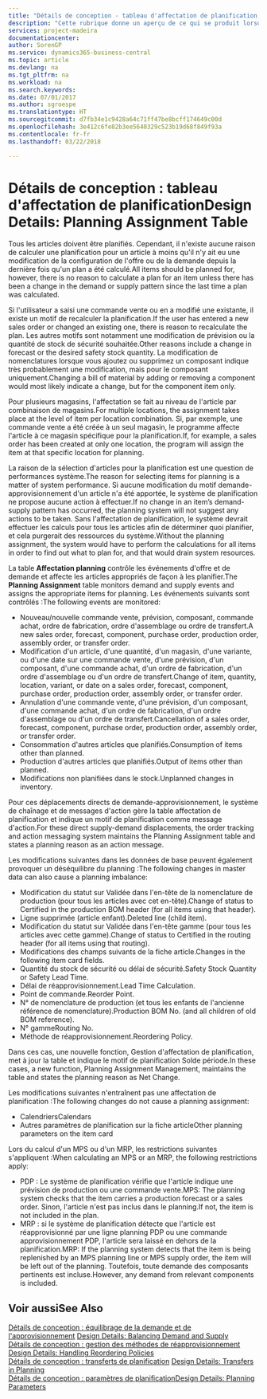 ```yaml
---
title: "Détails de conception - tableau d'affectation de planification | Microsoft Docs"
description: "Cette rubrique donne un aperçu de ce qui se produit lorsque vous modifiez la planification d'un article."
services: project-madeira
documentationcenter: 
author: SorenGP
ms.service: dynamics365-business-central
ms.topic: article
ms.devlang: na
ms.tgt_pltfrm: na
ms.workload: na
ms.search.keywords: 
ms.date: 07/01/2017
ms.author: sgroespe
ms.translationtype: HT
ms.sourcegitcommit: d7fb34e1c9428a64c71ff47be8bcff174649c00d
ms.openlocfilehash: 3e412c6fe82b3ee5640329c523b19d68f849f93a
ms.contentlocale: fr-fr
ms.lasthandoff: 03/22/2018

---
```

# <a name="design-details-planning-assignment-table"></a><span data-ttu-id="ddb47-103">Détails de conception : tableau d'affectation de planification</span><span class="sxs-lookup"><span data-stu-id="ddb47-103">Design Details: Planning Assignment Table</span></span>
<span data-ttu-id="ddb47-104">Tous les articles doivent être planifiés. Cependant, il n'existe aucune raison de calculer une planification pour un article à moins qu'il n'y ait eu une modification de la configuration de l'offre ou de la demande depuis la dernière fois qu'un plan a été calculé.</span><span class="sxs-lookup"><span data-stu-id="ddb47-104">All items should be planned for, however, there is no reason to calculate a plan for an item unless there has been a change in the demand or supply pattern since the last time a plan was calculated.</span></span>  
  
<span data-ttu-id="ddb47-105">Si l'utilisateur a saisi une commande vente ou en a modifié une existante, il existe un motif de recalculer la planification.</span><span class="sxs-lookup"><span data-stu-id="ddb47-105">If the user has entered a new sales order or changed an existing one, there is reason to recalculate the plan.</span></span> <span data-ttu-id="ddb47-106">Les autres motifs sont notamment une modification de prévision ou la quantité de stock de sécurité souhaitée.</span><span class="sxs-lookup"><span data-stu-id="ddb47-106">Other reasons include a change in forecast or the desired safety stock quantity.</span></span> <span data-ttu-id="ddb47-107">La modification de nomenclatures lorsque vous ajoutez ou supprimez un composant indique très probablement une modification, mais pour le composant uniquement.</span><span class="sxs-lookup"><span data-stu-id="ddb47-107">Changing a bill of material by adding or removing a component would most likely indicate a change, but for the component item only.</span></span>  
  
<span data-ttu-id="ddb47-108">Pour plusieurs magasins, l'affectation se fait au niveau de l'article par combinaison de magasins.</span><span class="sxs-lookup"><span data-stu-id="ddb47-108">For multiple locations, the assignment takes place at the level of item per location combination.</span></span> <span data-ttu-id="ddb47-109">Si, par exemple, une commande vente a été créée à un seul magasin, le programme affecte l'article à ce magasin spécifique pour la planification.</span><span class="sxs-lookup"><span data-stu-id="ddb47-109">If, for example, a sales order has been created at only one location, the program will assign the item at that specific location for planning.</span></span>  
  
<span data-ttu-id="ddb47-110">La raison de la sélection d'articles pour la planification est une question de performances système.</span><span class="sxs-lookup"><span data-stu-id="ddb47-110">The reason for selecting items for planning is a matter of system performance.</span></span> <span data-ttu-id="ddb47-111">Si aucune modification du motif demande-approvisionnement d'un article n'a été apportée, le système de planification ne propose aucune action à effectuer.</span><span class="sxs-lookup"><span data-stu-id="ddb47-111">If no change in an item’s demand-supply pattern has occurred, the planning system will not suggest any actions to be taken.</span></span> <span data-ttu-id="ddb47-112">Sans l'affectation de planification, le système devrait effectuer les calculs pour tous les articles afin de déterminer quoi planifier, et cela purgerait des ressources du système.</span><span class="sxs-lookup"><span data-stu-id="ddb47-112">Without the planning assignment, the system would have to perform the calculations for all items in order to find out what to plan for, and that would drain system resources.</span></span>  
  
<span data-ttu-id="ddb47-113">La table **Affectation planning** contrôle les événements d'offre et de demande et affecte les articles appropriés de façon à les planifier.</span><span class="sxs-lookup"><span data-stu-id="ddb47-113">The **Planning Assignment** table monitors demand and supply events and assigns the appropriate items for planning.</span></span> <span data-ttu-id="ddb47-114">Les événements suivants sont contrôlés :</span><span class="sxs-lookup"><span data-stu-id="ddb47-114">The following events are monitored:</span></span>  
  
* <span data-ttu-id="ddb47-115">Nouveau/nouvelle commande vente, prévision, composant, commande achat, ordre de fabrication, ordre d'assemblage ou ordre de transfert.</span><span class="sxs-lookup"><span data-stu-id="ddb47-115">A new sales order, forecast, component, purchase order, production order, assembly order, or transfer order.</span></span>  
* <span data-ttu-id="ddb47-116">Modification d'un article, d'une quantité, d'un magasin, d'une variante, ou d'une date sur une commande vente, d'une prévision, d'un composant, d'une commande achat, d'un ordre de fabrication, d'un ordre d'assemblage ou d'un ordre de transfert.</span><span class="sxs-lookup"><span data-stu-id="ddb47-116">Change of item, quantity, location, variant, or date on a sales order, forecast, component, purchase order, production order, assembly order, or transfer order.</span></span>  
* <span data-ttu-id="ddb47-117">Annulation d'une commande vente, d'une prévision, d'un composant, d'une commande achat, d'un ordre de fabrication, d'un ordre d'assemblage ou d'un ordre de transfert.</span><span class="sxs-lookup"><span data-stu-id="ddb47-117">Cancellation of a sales order, forecast, component, purchase order, production order, assembly order, or transfer order.</span></span>  
* <span data-ttu-id="ddb47-118">Consommation d'autres articles que planifiés.</span><span class="sxs-lookup"><span data-stu-id="ddb47-118">Consumption of items other than planned.</span></span>  
* <span data-ttu-id="ddb47-119">Production d'autres articles que planifiés.</span><span class="sxs-lookup"><span data-stu-id="ddb47-119">Output of items other than planned.</span></span>  
* <span data-ttu-id="ddb47-120">Modifications non planifiées dans le stock.</span><span class="sxs-lookup"><span data-stu-id="ddb47-120">Unplanned changes in inventory.</span></span>  
  
<span data-ttu-id="ddb47-121">Pour ces déplacements directs de demande-approvisionnement, le système de chaînage et de messages d'action gère la table affectation de planification et indique un motif de planification comme message d'action.</span><span class="sxs-lookup"><span data-stu-id="ddb47-121">For these direct supply-demand displacements, the order tracking and action messaging system maintains the Planning Assignment table and states a planning reason as an action message.</span></span>  
  
<span data-ttu-id="ddb47-122">Les modifications suivantes dans les données de base peuvent également provoquer un déséquilibre du planning :</span><span class="sxs-lookup"><span data-stu-id="ddb47-122">The following changes in master data can also cause a planning imbalance:</span></span>  
  
* <span data-ttu-id="ddb47-123">Modification du statut sur Validée dans l'en-tête de la nomenclature de production (pour tous les articles avec cet en-tête).</span><span class="sxs-lookup"><span data-stu-id="ddb47-123">Change of status to Certified in the production BOM header (for all items using that header).</span></span>  
* <span data-ttu-id="ddb47-124">Ligne supprimée (article enfant).</span><span class="sxs-lookup"><span data-stu-id="ddb47-124">Deleted line (child item).</span></span>  
* <span data-ttu-id="ddb47-125">Modification du statut sur Validée dans l'en-tête gamme (pour tous les articles avec cette gamme).</span><span class="sxs-lookup"><span data-stu-id="ddb47-125">Change of status to Certified in the routing header (for all items using that routing).</span></span>  
* <span data-ttu-id="ddb47-126">Modifications des champs suivants de la fiche article.</span><span class="sxs-lookup"><span data-stu-id="ddb47-126">Changes in the following item card fields.</span></span>  
* <span data-ttu-id="ddb47-127">Quantité du stock de sécurité ou délai de sécurité.</span><span class="sxs-lookup"><span data-stu-id="ddb47-127">Safety Stock Quantity or Safety Lead Time.</span></span>  
* <span data-ttu-id="ddb47-128">Délai de réapprovisionnement.</span><span class="sxs-lookup"><span data-stu-id="ddb47-128">Lead Time Calculation.</span></span>  
* <span data-ttu-id="ddb47-129">Point de commande.</span><span class="sxs-lookup"><span data-stu-id="ddb47-129">Reorder Point.</span></span>  
* <span data-ttu-id="ddb47-130">N° de nomenclature de production (et tous les enfants de l'ancienne référence de nomenclature).</span><span class="sxs-lookup"><span data-stu-id="ddb47-130">Production BOM No. (and all children of old BOM reference).</span></span>  
* <span data-ttu-id="ddb47-131">N° gamme</span><span class="sxs-lookup"><span data-stu-id="ddb47-131">Routing No.</span></span>  
* <span data-ttu-id="ddb47-132">Méthode de réapprovisionnement.</span><span class="sxs-lookup"><span data-stu-id="ddb47-132">Reordering Policy.</span></span>  
  
<span data-ttu-id="ddb47-133">Dans ces cas, une nouvelle fonction, Gestion d'affectation de planification, met à jour la table et indique le motif de planification Solde période.</span><span class="sxs-lookup"><span data-stu-id="ddb47-133">In these cases, a new function, Planning Assignment Management, maintains the table and states the planning reason as Net Change.</span></span>  
  
<span data-ttu-id="ddb47-134">Les modifications suivantes n'entraînent pas une affectation de planification :</span><span class="sxs-lookup"><span data-stu-id="ddb47-134">The following changes do not cause a planning assignment:</span></span>  
  
* <span data-ttu-id="ddb47-135">Calendriers</span><span class="sxs-lookup"><span data-stu-id="ddb47-135">Calendars</span></span>  
* <span data-ttu-id="ddb47-136">Autres paramètres de planification sur la fiche article</span><span class="sxs-lookup"><span data-stu-id="ddb47-136">Other planning parameters on the item card</span></span>  
  
<span data-ttu-id="ddb47-137">Lors du calcul d'un MPS ou d'un MRP, les restrictions suivantes s'appliquent :</span><span class="sxs-lookup"><span data-stu-id="ddb47-137">When calculating an MPS or an MRP, the following restrictions apply:</span></span>  
  
* <span data-ttu-id="ddb47-138">PDP : Le système de planification vérifie que l'article indique une prévision de production ou une commande vente.</span><span class="sxs-lookup"><span data-stu-id="ddb47-138">MPS: The planning system checks that the item carries a production forecast or a sales order.</span></span> <span data-ttu-id="ddb47-139">Sinon, l'article n'est pas inclus dans le planning.</span><span class="sxs-lookup"><span data-stu-id="ddb47-139">If not, the item is not included in the plan.</span></span>  
* <span data-ttu-id="ddb47-140">MRP : si le système de planification détecte que l'article est réapprovisionné par une ligne planning PDP ou une commande approvisionnement PDP, l'article sera laissé en dehors de la planification.</span><span class="sxs-lookup"><span data-stu-id="ddb47-140">MRP: If the planning system detects that the item is being replenished by an MPS planning line or MPS supply order, the item will be left out of the planning.</span></span> <span data-ttu-id="ddb47-141">Toutefois, toute demande des composants pertinents est incluse.</span><span class="sxs-lookup"><span data-stu-id="ddb47-141">However, any demand from relevant components is included.</span></span>  
  
## <a name="see-also"></a><span data-ttu-id="ddb47-142">Voir aussi</span><span class="sxs-lookup"><span data-stu-id="ddb47-142">See Also</span></span>  
<span data-ttu-id="ddb47-143">[Détails de conception : équilibrage de la demande et de l'approvisionnement](design-details-balancing-demand-and-supply.md) </span><span class="sxs-lookup"><span data-stu-id="ddb47-143">[Design Details: Balancing Demand and Supply](design-details-balancing-demand-and-supply.md) </span></span>  
<span data-ttu-id="ddb47-144">[Détails de conception : gestion des méthodes de réapprovisionnement](design-details-handling-reordering-policies.md) </span><span class="sxs-lookup"><span data-stu-id="ddb47-144">[Design Details: Handling Reordering Policies](design-details-handling-reordering-policies.md) </span></span>  
<span data-ttu-id="ddb47-145">[Détails de conception : transferts de planification](design-details-transfers-in-planning.md) </span><span class="sxs-lookup"><span data-stu-id="ddb47-145">[Design Details: Transfers in Planning](design-details-transfers-in-planning.md) </span></span>  
[<span data-ttu-id="ddb47-146">Détails de conception : paramètres de planification</span><span class="sxs-lookup"><span data-stu-id="ddb47-146">Design Details: Planning Parameters</span></span>](design-details-planning-parameters.md)  

